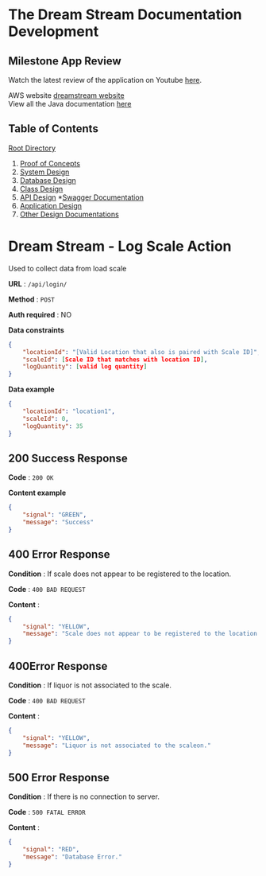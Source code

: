 # The Dream Stream Documentation Development


## Milestone App Review
Watch the latest review of the application on Youtube [here](https://www.youtube.com/embed/3njvE3QVbVk). 

AWS website [dreamstream website](http://thedreamstream.us-east-2.elasticbeanstalk.com)  
View all the Java documentation [here](https://mmitar.github.io/capstone/)

## Table of Contents 
[Root Directory](https://github.com/mmitar/capstone)
1. [Proof of Concepts](https://github.com/mmitar/capstone/tree/master/_Proof%20of%20Concept)	
2. [System Design](https://github.com/mmitar/capstone/tree/master/_System%20Design)
3. [Database Design](https://github.com/mmitar/capstone/tree/master/_Database%20Design)	
4. [Class Design](https://github.com/mmitar/capstone/tree/master/_Class%20Design)	
5. [API Design](https://github.com/mmitar/capstone/tree/master/_API%20Design)
	*[Swagger Documentation](https://github.com/mmitar/capstone/tree/master/_API%20Design)
6. [Application Design](https://github.com/mmitar/capstone/tree/master/_Application%20Design)
7. [Other Design Documentations](https://github.com/mmitar/capstone/tree/master/_Other)

# Dream Stream - Log Scale Action

Used to collect data from load scale

**URL** : `/api/login/`

**Method** : `POST`

**Auth required** : NO

**Data constraints**

```json
{
    "locationId": "[Valid Location that also is paired with Scale ID]",
    "scaleId": [Scale ID that matches with location ID],
    "logQuantity": [valid log quantity]
}
```

**Data example**

```json
{
    "locationId": "location1",
    "scaleId": 0,
    "logQuantity": 35
}
```

## 200 Success Response

**Code** : `200 OK`

**Content example**

```json
{
    "signal": "GREEN",
    "message": "Success"
}
```

## 400 Error Response

**Condition** : If scale does not appear to be registered to the location.

**Code** : `400 BAD REQUEST`

**Content** :

```json
{
    "signal": "YELLOW",
    "message": "Scale does not appear to be registered to the location."
}
```

## 400Error Response

**Condition** : If liquor is not associated to the scale.

**Code** : `400 BAD REQUEST`

**Content** :

```json
{
    "signal": "YELLOW",
    "message": "Liquor is not associated to the scaleon."
}
```

## 500 Error Response

**Condition** : If there is no connection to server.

**Code** : `500 FATAL ERROR`

**Content** :

```json
{
    "signal": "RED",
    "message": "Database Error."
}
```

